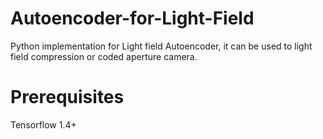 # Autoencoder-for-Light-Field
Python implementation for Light field Autoencoder, it can be used to light field compression or coded aperture camera.

# Prerequisites
Tensorflow 1.4+
